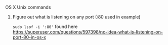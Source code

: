 OS X Unix commands
1. Figure out what is listening on any port (:80 used in example)

   `sudo lsof -i ':80'`
    found here  
    https://superuser.com/questions/597398/no-idea-what-is-listening-on-port-80-in-os-x